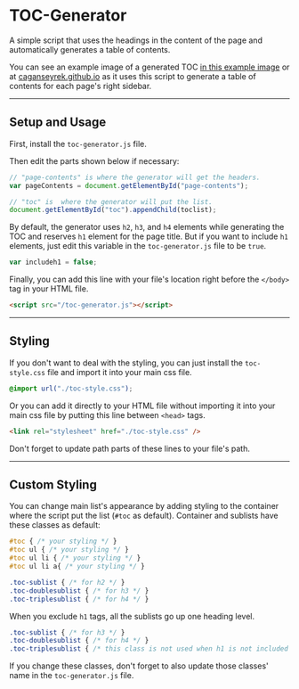 # TOC-Generator

A simple script that uses the headings in the content of the page and automatically generates a table of contents.

You can see an example image of a generated TOC [in this example image](https://github.com/caganseyrek/TOC-Generator/blob/main/example.png) or at [caganseyrek.github.io](https://caganseyrek.github.io/) as it uses this script to generate a table of contents for each page's right sidebar.

***

## Setup and Usage

First, install the `toc-generator.js` file.

Then edit the parts shown below if necessary:

```javascript
// "page-contents" is where the generator will get the headers.
var pageContents = document.getElementById("page-contents");

// "toc" is  where the generator will put the list.
document.getElementById("toc").appendChild(toclist);
```

By default, the generator uses `h2`, `h3`, and `h4` elements while generating the TOC and reserves `h1` element for the page title. But if you want to include `h1` elements, just edit this variable in the `toc-generator.js` file to be `true`.

```javascript
var includeh1 = false;
```

Finally, you can add this line with your file's location right before the `</body>` tag in your HTML file.

```html
<script src="/toc-generator.js"></script>
```

***

## Styling

If you don't want to deal with the styling, you can just install the `toc-style.css` file and import it into your main css file.

```css
@import url("./toc-style.css");
```

Or you can add it directly to your HTML file without importing it into your main css file by putting this line between `<head>` tags.

```html
<link rel="stylesheet" href="./toc-style.css" />
```

Don't forget to update path parts of these lines to your file's path.

***

## Custom Styling

You can change main list's appearance by adding styling to the container where the script put the list (`#toc` as default). Container and sublists have these classes as default:
```css
#toc { /* your styling */ }
#toc ul { /* your styling */ }
#toc ul li { /* your styling */ }
#toc ul li a{ /* your styling */ }

.toc-sublist { /* for h2 */ }
.toc-doublesublist { /* for h3 */ }
.toc-triplesublist { /* for h4 */ }
```

When you exclude `h1` tags, all the sublists go up one heading level.
```css
.toc-sublist { /* for h3 */ }
.toc-doublesublist { /* for h4 */ }
.toc-triplesublist { /* this class is not used when h1 is not included  */ }
```
   
If you change these classes, don't forget to also update those classes' name in the `toc-generator.js` file.
